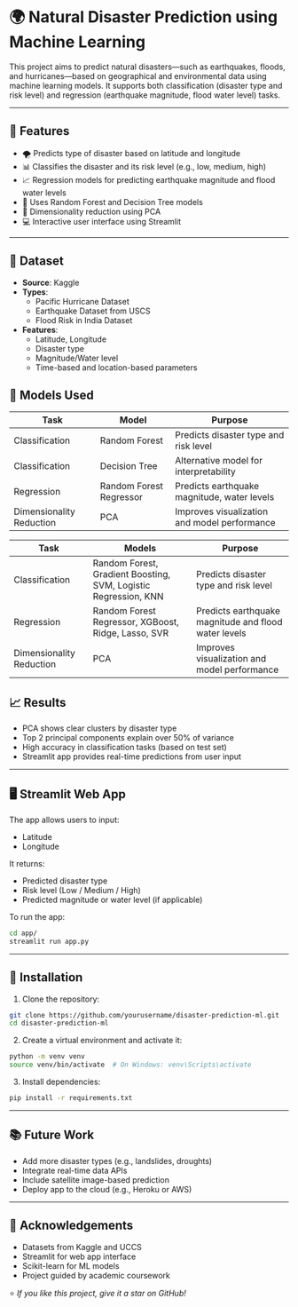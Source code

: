 
# 🌍 Natural Disaster Prediction using Machine Learning

This project aims to predict natural disasters—such as earthquakes, floods, and hurricanes—based on geographical and environmental data using machine learning models. It supports both classification (disaster type and risk level) and regression (earthquake magnitude, flood water level) tasks.

---

## 🚀 Features

- 🌪️ Predicts type of disaster based on latitude and longitude
- 📊 Classifies the disaster and its risk level (e.g., low, medium, high)
- 📈 Regression models for predicting earthquake magnitude and flood water levels
- 🧠 Uses Random Forest and Decision Tree models
- 🧬 Dimensionality reduction using PCA 
- 💻 Interactive user interface using Streamlit

---

## 📌 Dataset

- **Source**: Kaggle
- **Types**: 
  - Pacific Hurricane Dataset
  - Earthquake Dataset from USCS
  - Flood Risk in India Dataset
- **Features**:
  - Latitude, Longitude
  - Disaster type
  - Magnitude/Water level
  - Time-based and location-based parameters

## 🧪 Models Used

| Task | Model | Purpose |
|------|-------|---------|
| Classification | Random Forest | Predicts disaster type and risk level |
| Classification | Decision Tree | Alternative model for interpretability |
| Regression | Random Forest Regressor | Predicts earthquake magnitude, water levels |
| Dimensionality Reduction | PCA  | Improves visualization and model performance |""",

| Task | Models | Purpose |
|------|--------|---------|
| Classification | Random Forest, Gradient Boosting, SVM, Logistic Regression, KNN | Predicts disaster type and risk level |
| Regression | Random Forest Regressor, XGBoost, Ridge, Lasso, SVR | Predicts earthquake magnitude and flood water levels |
| Dimensionality Reduction | PCA | Improves visualization and model performance |

## 📈 Results

- PCA shows clear clusters by disaster type
- Top 2 principal components explain over 50% of variance
- High accuracy in classification tasks (based on test set)
- Streamlit app provides real-time predictions from user input

---

## 🖥️ Streamlit Web App

The app allows users to input:
- Latitude
- Longitude

It returns:
- Predicted disaster type
- Risk level (Low / Medium / High)
- Predicted magnitude or water level (if applicable)

To run the app:

```bash
cd app/
streamlit run app.py
```

---

## 🔧 Installation

1. Clone the repository:

```bash
git clone https://github.com/yourusername/disaster-prediction-ml.git
cd disaster-prediction-ml
```

2. Create a virtual environment and activate it:

```bash
python -m venv venv
source venv/bin/activate  # On Windows: venv\Scripts\activate
```

3. Install dependencies:

```bash
pip install -r requirements.txt
```

---

## 📚 Future Work

- Add more disaster types (e.g., landslides, droughts)
- Integrate real-time data APIs
- Include satellite image-based prediction
- Deploy app to the cloud (e.g., Heroku or AWS)

---

## 🙌 Acknowledgements

- Datasets from Kaggle and UCCS
- Streamlit for web app interface
- Scikit-learn for ML models
- Project guided by academic coursework



⭐ *If you like this project, give it a star on GitHub!*
